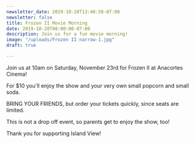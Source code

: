 ```yaml
---
newsletter_date: 2019-10-28T13:40:58-07:00
newsletter: false
title: Frozen II Movie Morning
date: 2019-10-28T00:00:00-07:00
description: Join us for a fun movie morning!
image: "/uploads/Frozen II narrow-1.jpg"
draft: true

---
```

Join us at 10am on Saturday, November 23rd for Frozen II at Anacortes Cinema!  

For $10 you'll enjoy the show and your very own small popcorn and small soda.  

BRING YOUR FRIENDS, but order your tickets quickly, since seats are limited.

This is not a drop off event, so parents get to enjoy the show, too!

Thank you for supporting Island View!